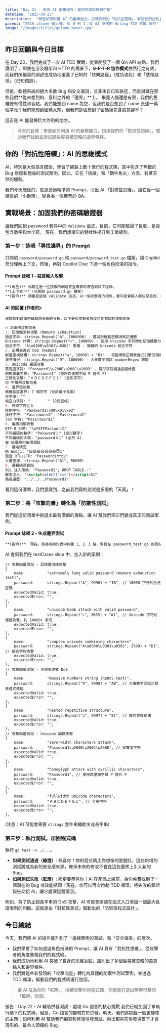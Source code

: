 ```yaml
---
title: "Day 21 - 使用 AI 窮舉邊界：讓你的測試無懈可擊"
datetime: "2025-08-23"
description:  "學習如何利用 AI 的窮舉能力，扮演我們的「對抗性陪練」，幫助我們找到並測試那些容易被忽略的邊界條件。"
parent: "2025 ithome-鐵人賽: 從 0 到 1：與 AI 協作的 Golang TDD 實戰 系列"
image: "/images/titles/golang-boxer.jpg"
---
```


## 昨日回顧與今日目標

在 Day 20，我們完成了一次 AI TDD 實戰，從零開發了一個 Gin API 端點。我們證明了，即使在涉及框架和 HTTP 的場景下，**G-P-T-R 協作模式**依然行之有效，而我們所編寫的測試也成功地覆蓋了已知的「快樂路徑」（成功流程）和「悲傷路徑」（已知錯誤）。

但是，軟體系統的絕大多數 Bug 和安全漏洞，並非來自已知路徑，而是潛藏在那些我們**從未想到的、意料之外的「邊界」**上。 畢竟人腦還是有限，我們的思維總有慣性和盲點，我們能想到 name 為空，但我們是否想到了 name 長達一萬個字元？我們能想到密碼太短，但我們是否想到了密碼裡包含惡意腳本？

這正是 AI 能發揮巨大作用的地方。

> 今天的目標：學習如何利用 AI 的窮舉能力，扮演我們的「對抗性陪練」，幫助我們找到並測試那些容易被忽略的邊界條件。

## 你的「對抗性陪練」：AI 的思維模式

AI，特別是大型語言模型，學習了網路上數十億行的程式碼，其中包含了無數的 Bug 修復和極端的測試案例，因此，它在「找碴」和「鑽牛角尖」方面，有著天然的優勢。

我們今天能做的，就是透過精準的 Prompt，引出 AI 「對抗性思維」，讓它從一個順從的「小助理」，變身為一個嚴苛的 QA。

## 實戰場景：加固我們的密碼驗證器

讓我們回到 password 套件中的 `Validate` 函式，目前，它可能驗證了長度、是否包含數字和大小寫。 現在，我們想讓它的健壯性提升到工業級別。

### 第一步：詠唱「尋找邊界」的 Prompt

打開的 `password/password.go` 和 `password/password_test.go` 檔案，讓 Copilot 充分理解上下文，然後，再對 Copilot Chat 下達一個角色扮演的指令。

#### Prompt 詠唱 1 - 惡意輸入攻擊

```markdown
**(角色)** 你現在是一位頂級的網路安全專家和滲透測試工程師。
**(上下文)** (已開啟 password.go 檔案)
**(指令)** 請審查這個 Validate 函式。以一個攻擊者的視角，我可能會輸入哪些惡意的、非預期的或極端的字串，來嘗試繞過驗證、引發錯誤或導致效能問題？請將你想到的攻擊向量以列表形式告訴我。
```

#### AI 的回覆 (作者的):

```markdown
根據我對這個密碼驗證系統的分析，以下是從攻擊者角度可能嘗試的攻擊向量

🔥 高風險攻擊向量
1. 記憶體消耗攻擊 (Memory Exhaustion)
極長字串: strings.Repeat("A", 1000000) - 嘗試用極長密碼消耗記憶體
Unicode 炸彈: strings.Repeat("💀", 100000) - 使用 Unicode 字符增加記憶體壓力
組合字符: "A\u0300\u0301\u0302" 重複 - 複雜的 Unicode 組合字符
2. 正規表達式 DoS (ReDoS)
嵌套重複結構: strings.Repeat("a", 10000) + "B1" - 可能導致正規表達式引擎回溯爆炸
邊界情況: strings.Repeat("9", 100000) - 大量數字測試 numberRegex 效能
3. Unicode 編碼攻擊
零寬度字符: "Password1\u200B\u200C\u200D" - 隱形字符繞過長度檢查
同形異義字符: "Рassword1" (使用西里爾字母 Р 替代 P)
正規化攻擊: "ＡＢＣＤＥＦＧ１" (全形字符)
🟡 中風險攻擊向量
4. 邊界值攻擊
精確長度邊界: 7 個字符 (低於最小長度)
空字串: ""
純空白字符: "        " (8個空格)
5. 特殊字符注入
控制字符: "Password1\x00\x01\x02"
換行字符: "Pass\nword1", "Pass\rword1"
Tab 字符: "Pass\tword1"
6. 編碼相關攻擊
UTF-8 BOM: "\uFEFFPassword1"
不同編碼的數字: "Password１" (全形數字)
不同編碼的大寫: "passwordＡ1" (全形 A)
🟢 低風險但值得測試
7. 極端情況
純 Emoji: "😀😁😂😃😄😅😆😇1"
混合 RTL/LTR: "Password1עברית"
大量重複: strings.Repeat("A1", 50000)
8. 邏輯繞過嘗試
SQL 注入風格: "Password1'; DROP TABLE--"
腳本注入: "<script>alert('xss')</script>A1"
路徑遍歷: "../../../Password1"
```

看到這份清單，我們意識到，之前我們寫的測試是多麼的「天真」！

### 第二步：將「攻擊向量」轉化為「防禦性測試」

我們從這份清單中挑選出最有價值的幾點，讓 AI 幫我們把它們變成真正的測試案例。

#### Prompt 詠唱 2 - 生成邊界測試

```markdown
**(指令)**: 現在，請為剛剛列表中的第 1、2、3 點，幫我在 password_test.go 的測試表格中，新增對應的測試案例。對於超長字串，生成一個 10000 個字元的合法密碼即可。對於這些輸入，我們期望的結果應該是驗證通過 (true, nil)，因為我們的函式應該能健壯地處理它們。
```

AI 會幫我們在 testCases slice 中，加入新的案例：

```golang
// 攻擊向量測試 - 記憶體消耗攻擊
{
    name:          "extremely long valid password (memory exhaustion test)",
    password:      strings.Repeat("A", 9998) + "1B", // 10000 字元的合法密碼
    expectedValid: true,
    expectedError: "",
},
{
    name:          "unicode bomb attack with valid password",
    password:      strings.Repeat("💀", 2665) + "A1", // Unicode 字符記憶體攻擊，約 10000+ 字元
    expectedValid: true,
    expectedError: "",
},
{
    name:          "complex unicode combining characters",
    password:      strings.Repeat("A\u0300\u0301\u0302", 2500) + "B1", // 組合字符攻擊
    expectedValid: true,
    expectedError: "",
},
// 攻擊向量測試 - 正規表達式 DoS
{
    name:          "massive numbers string (ReDoS test)",
    password:      strings.Repeat("9", 9998) + "AB", // 大量數字測試正規表達式效能
    expectedValid: true,
    expectedError: "",
},
{
    name:          "nested repetitive structure",
    password:      strings.Repeat("a", 9997) + "B1", // 嵌套重複結構
    expectedValid: true,
    expectedError: "",
},
// 攻擊向量測試 - Unicode 編碼攻擊
{
    name:          "zero-width characters attack",
    password:      "Password1\u200B\u200C\u200D", // 零寬度字符
    expectedValid: true,
    expectedError: "",
},
{
    name:          "homoglyph attack with cyrillic characters",
    password:      "Рassword1", // 使用西里爾字母 Р 替代 P
    expectedValid: true,
    expectedError: "",
},
{
    name:          "fullwidth unicode characters",
    password:      "ＡＢＣＤＥＦＧ１", // 全形字符
    expectedValid: true,
    expectedError: "",
},
```

(注意：AI 可能會需要 `strings` 套件來輔助生成長字串)

### 第三步：執行測試，加固程式碼

執行 `go test -v ./...`。

- **如果測試通過（綠燈）**: 恭喜你！你的程式碼比你想像的更健壯。這些新增的測試將成為新的安全感來源，確保未來的修改不會在這些邊界上引入新的 Bug。
- **如果測試失敗（紅燈）**: 那更要恭喜你！AI 在產品上線前，為你免費找到了一個潛在的 Bug 或效能瓶頸！現在，你可以再次啟動 TDD 循環，將失敗的錯誤報告交給 AI，讓它處理這種情況。

例如，為了防止超長字串的 DoS 攻擊，AI 可能會建議在函式入口增加一個最大長度限制的判斷。這就是由「對抗性測試」驅動出的「防禦性程式設計」。

## 今日總結

今天，我們將 AI 的協作提升到了「邊緣案例的測試」和「安全檢查」的層次。

- 我們學會了如何透過角色扮演的 Prompt，讓 AI 具有「對抗性思維」，從攻擊者的角度審視我們的程式碼。
- 我們成功地利用 AI 突破了自身的思維盲點，識別出了多個容易被忽略的惡意輸入和邊界條件。
- 我們將這些新發現的「攻擊向量」轉化為具體的防禦性測試案例，並透過 TDD 循環，驅動我們的程式碼進行加固。

> 讓 AI 成為你的「紅隊」，持續攻擊你的程式碼，你就能打造出無懈可擊的「藍隊」防禦。

預告：Day 22 - AI 輔助併發測試 - 處理 Go 語言的核心挑戰
我們已經加固了單執行緒下的程式碼，但是，Go 語言的靈魂在於併發。明天，我們將挑戰一個更硬核的主題：如何利用 AI 幫助我們編寫和修復併發測試，揪出那些在併發場景下才會現形的、最令人頭痛的 Bug。